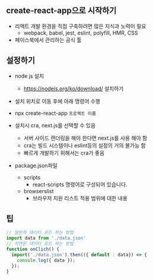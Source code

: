 ## create-react-app으로 시작하기 
* 리액트 개발 환경을 직접 구축하려면 많은 지식과 노력이 필요
  * webpack, babel, jest, eslint, polyfill, HMR, CSS
* 페이스북에서 관리하는 공식 툴

## 설정하기 
* node js 설치
  * https://nodejs.org/ko/download/ 설치하기 
* 설치 위치로 이동 후에 아래 명령어 수행
* npx create-react-app `프로젝트 이름`
* 설치시 cra, next.js를 선택할 수 있음
  * 서버 사이드 렌더링을 해야 한다면 next.js를 사용 해야 함
  * cra는 빌드 시스템이나 eslint등의 설정의 거의 불가능 함
  * 빠르게 개발하기 위해서는 cra가 좋음 

* package.json파일
  * scripts
    *  react-scripts 명령어로 구성되어 있습니다. 
  * browserslist
    * 브라우저 지원 리스트 적용 범위에 대한 내용

## 팁
```js
// 일반적 데이터 로드 하는 방법
import data from './data.json'
// 지연된 데이터 로드 하는 방법
function onClich() {
  import('./data.json').then(({ default : data}) => {
    console.log({ data });
  });
}
```